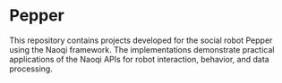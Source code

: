 # Pepper
This repository contains projects developed for the social robot Pepper using the Naoqi framework. The implementations demonstrate practical applications of the Naoqi APIs for robot interaction, behavior, and data processing.
 
